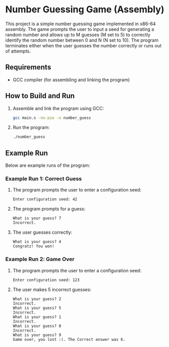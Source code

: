 # Number Guessing Game (Assembly)

This project is a simple number guessing game implemented in x86-64 assembly. The game prompts the user to input a seed for generating a random number and allows up to M guesses (M set to 5) to correctly identify the random number between 0 and N (N set to 10). The program terminates either when the user guesses the number correctly or runs out of attempts.

## Requirements
- GCC compiler (for assembling and linking the program)

## How to Build and Run
1. Assemble and link the program using GCC:
   ```bash
   gcc main.s -no-pie -o number_guess
   ```
2. Run the program:
   ```bash
   ./number_guess
   ```

## Example Run
Below are example runs of the program:

### Example Run 1: Correct Guess
1. The program prompts the user to enter a configuration seed:
   ```
   Enter configuration seed: 42
   ```
2. The program prompts for a guess:
   ```
   What is your guess? 7
   Incorrect.
   ```

3. The user guesses correctly:
   ```
   What is your guess? 4
   Congratz! You won!
   ```

### Example Run 2: Game Over
1. The program prompts the user to enter a configuration seed:
   ```
   Enter configuration seed: 123
   ```
2. The user makes 5 incorrect guesses:
   ```
   What is your guess? 2
   Incorrect.
   What is your guess? 5
   Incorrect.
   What is your guess? 1
   Incorrect.
   What is your guess? 8
   Incorrect.
   What is your guess? 9
   Game over, you lost :(. The Correct answer was 6.
   ```